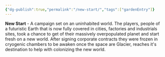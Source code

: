 ```yaml
---
{"dg-publish":true,"permalink":"/new-start/","tags":["gardenEntry"]}
---
```


**New Start** - A campaign set on an uninhabited world. The players, people of a futuristic Earth that is now fully covered in cities, factories and industrials sites, took a chance to get of their massively overpopulated planet and start fresh on a new world. After signing corporate contracts they were frozen in cryogenic chambers to be awaken once the space are Glacier, reaches it's destination to help with colonizing the new world.
